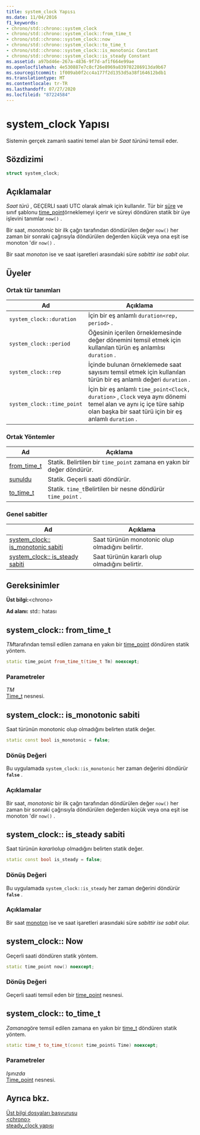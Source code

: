 ```yaml
---
title: system_clock Yapısı
ms.date: 11/04/2016
f1_keywords:
- chrono/std::chrono::system_clock
- chrono/std::chrono::system_clock::from_time_t
- chrono/std::chrono::system_clock::now
- chrono/std::chrono::system_clock::to_time_t
- chrono/std::chrono::system_clock::is_monotonic Constant
- chrono/std::chrono::system_clock::is_steady Constant
ms.assetid: a97bd46e-267a-4836-9f7d-af1f664e99ae
ms.openlocfilehash: 4e530887e7c8cf26e8969a839702286913da9b67
ms.sourcegitcommit: 1f009ab0f2cc4a177f2d1353d5a38f164612bdb1
ms.translationtype: MT
ms.contentlocale: tr-TR
ms.lasthandoff: 07/27/2020
ms.locfileid: "87224584"
---
```

# <a name="system_clock-structure"></a>system_clock Yapısı

Sistemin gerçek zamanlı saatini temel alan bir *Saat türünü* temsil eder.

## <a name="syntax"></a>Sözdizimi

```cpp
struct system_clock;
```

## <a name="remarks"></a>Açıklamalar

*Saat türü* , GEÇERLI saati UTC olarak almak için kullanılır. Tür bir [süre](../standard-library/duration-class.md) ve sınıf şablonu [time_point](../standard-library/time-point-class.md)örneklemeyi içerir ve süreyi döndüren statik bir üye işlevini tanımlar `now()` .

Bir saat, *monotonic* bir ilk çağrı tarafından döndürülen değer `now()` her zaman bir sonraki çağrısıyla döndürülen değerden küçük veya ona eşit ise monoton 'dir `now()` .

Bir saat *monoton* ise ve saat işaretleri arasındaki süre *sabittir ise sabit olur.*

## <a name="members"></a>Üyeler

### <a name="public-typedefs"></a>Ortak tür tanımları

|Ad|Açıklama|
|----------|-----------------|
|`system_clock::duration`|İçin bir eş anlamlı `duration<rep, period>` .|
|`system_clock::period`|Öğesinin içerilen örneklemesinde değer dönemini temsil etmek için kullanılan türün eş anlamlısı `duration` .|
|`system_clock::rep`|İçinde bulunan örneklemede saat sayısını temsil etmek için kullanılan türün bir eş anlamlı değeri `duration` .|
|`system_clock::time_point`|İçin bir eş anlamlı `time_point<Clock, duration>` , `Clock` veya aynı dönemi temel alan ve aynı iç içe türe sahip olan başka bir saat türü için bir eş anlamlı `duration` .|

### <a name="public-methods"></a>Ortak Yöntemler

|Ad|Açıklama|
|----------|-----------------|
|[from_time_t](#from_time_t)|Statik. Belirtilen bir `time_point` zamana en yakın bir değer döndürür.|
|[sunuldu](#now)|Statik. Geçerli saati döndürür.|
|[to_time_t](#to_time_t)|Statik. `time_t`Belirtilen bir nesne döndürür `time_point` .|

### <a name="public-constants"></a>Genel sabitler

|Ad|Açıklama|
|----------|-----------------|
|[system_clock:: is_monotonic sabiti](#is_monotonic_constant)|Saat türünün monotonic olup olmadığını belirtir.|
|[system_clock:: is_steady sabiti](#is_steady_constant)|Saat türünün kararlı olup olmadığını belirtir.|

## <a name="requirements"></a>Gereksinimler

**Üst bilgi:**\<chrono>

**Ad alanı:** std:: hatası

## <a name="system_clockfrom_time_t"></a><a name="from_time_t"></a>system_clock:: from_time_t

*TM*tarafından temsil edilen zamana en yakın bir [time_point](../standard-library/time-point-class.md) döndüren statik yöntem.

```cpp
static time_point from_time_t(time_t Tm) noexcept;
```

### <a name="parameters"></a>Parametreler

*TM*\
[Time_t](../c-runtime-library/standard-types.md) nesnesi.

## <a name="system_clockis_monotonic-constant"></a><a name="is_monotonic_constant"></a>system_clock:: is_monotonic sabiti

Saat türünün monotonic olup olmadığını belirten statik değer.

```cpp
static const bool is_monotonic = false;
```

### <a name="return-value"></a>Dönüş Değeri

Bu uygulamada `system_clock::is_monotonic` her zaman değerini döndürür **`false`** .

### <a name="remarks"></a>Açıklamalar

Bir saat, *monotonic* bir ilk çağrı tarafından döndürülen değer `now()` her zaman bir sonraki çağrısıyla döndürülen değerden küçük veya ona eşit ise monoton 'dir `now()` .

## <a name="system_clockis_steady-constant"></a><a name="is_steady_constant"></a>system_clock:: is_steady sabiti

Saat türünün *kararlı*olup olmadığını belirten statik değer.

```cpp
static const bool is_steady = false;
```

### <a name="return-value"></a>Dönüş Değeri

Bu uygulamada `system_clock::is_steady` her zaman değerini döndürür **`false`** .

### <a name="remarks"></a>Açıklamalar

Bir saat [monoton](#is_monotonic_constant) ise ve saat işaretleri arasındaki süre *sabittir ise sabit olur.*

## <a name="system_clocknow"></a><a name="now"></a>system_clock:: Now

Geçerli saati döndüren statik yöntem.

```cpp
static time_point now() noexcept;
```

### <a name="return-value"></a>Dönüş Değeri

Geçerli saati temsil eden bir [time_point](../standard-library/time-point-class.md) nesnesi.

## <a name="system_clockto_time_t"></a><a name="to_time_t"></a>system_clock:: to_time_t

*Zamana*göre temsil edilen zamana en yakın bir [time_t](../c-runtime-library/standard-types.md) döndüren statik yöntem.

```cpp
static time_t to_time_t(const time_point& Time) noexcept;
```

### <a name="parameters"></a>Parametreler

*Işınızda*\
[Time_point](../standard-library/time-point-class.md) nesnesi.

## <a name="see-also"></a>Ayrıca bkz.

[Üst bilgi dosyaları başvurusu](../standard-library/cpp-standard-library-header-files.md)\
[\<chrono>](../standard-library/chrono.md)\
[steady_clock yapısı](../standard-library/steady-clock-struct.md)
